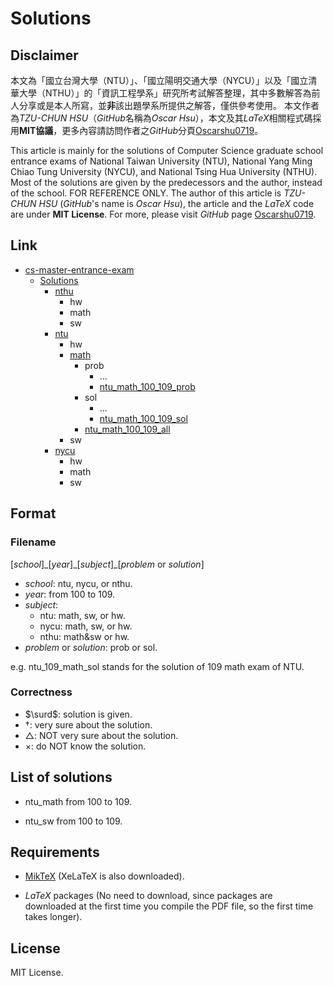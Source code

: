 # Solutions
## Disclaimer

本文為「國立台灣大學（NTU）」、「國立陽明交通大學（NYCU）」以及「國立清華大學（NTHU）」的「資訊工程學系」研究所考試解答整理，其中多數解答為前人分享或是本人所寫，並**非**該出題學系所提供之解答，僅供參考使用。
本文作者為*TZU-CHUN HSU*（*GitHub*名稱為*Oscar Hsu*），本文及其*LaTeX*相關程式碼採用**MIT協議**，更多內容請訪問作者之*GitHub*分頁[Oscarshu0719](https://github.com/Oscarshu0719/)。

This article is mainly for the solutions of Computer Science graduate school entrance exams of National Taiwan University (NTU), National Yang Ming Chiao Tung University (NYCU), and National Tsing Hua University (NTHU). Most of the solutions are given by the predecessors and the author, instead of the school. FOR REFERENCE ONLY. The author of this article is *TZU-CHUN HSU* (*GitHub*'s name is *Oscar Hsu*), the article and the *LaTeX* code are under **MIT License**. For more, please visit *GitHub* page [Oscarshu0719](https://github.com/Oscarshu0719/).

## Link

-   [cs-master-entrance-exam](https://drive.google.com/drive/folders/1fF52seSxcd-afUI3NZg1hJMyKK4wilrA?usp=sharing)
    - [Solutions](https://drive.google.com/drive/folders/11tc-YBaXcekanwIl5Wm18hZsheG2Ejvc?usp=sharing)
        -   [nthu](https://drive.google.com/drive/folders/1WqHwBg0b-VsUjRqhGsCfz_nYScWRNrbe?usp=sharing)
            -   hw
            -   math
            -   sw
        -   [ntu](https://drive.google.com/drive/folders/19ADSJYKYJNtzK9ex36MsNG9xLZ5Fn3IQ?usp=sharing)
            -   hw
            -   [math](https://drive.google.com/drive/folders/1giAspC-q6aup0vwssiV4SSABJmLkEiyp?usp=sharing)
                -   prob
                    -   ...
                    -   [ntu_math_100_109_prob](https://drive.google.com/file/d/1u9OKxVCEjla1hjtKeF7U81m1M4sTRcoe/view?usp=sharing)
                -   sol
                    -   ...
                    -   [ntu_math_100_109_sol](https://drive.google.com/file/d/1KvDpfyJA7cM18Nyx0BgxG0Ga11h_E6WQ/view?usp=sharing)
                -   [ntu_math_100_109_all](https://drive.google.com/file/d/1nAZnW4Z2VSy38ZV2ZSUoJvMemRIscVad/view?usp=sharing)
            -   sw
        -   [nycu](https://drive.google.com/drive/folders/1J_BwZoByA5DmFitFuTWvLQ8C4R3_a6-i?usp=sharing)
            -   hw
            -   math
            -   sw

## Format

### Filename

[*school*]\_[*year*]\_[*subject*]\_[*problem* or *solution*]

-   *school*: ntu, nycu, or nthu.
-   *year*: from 100 to 109.
-   *subject*: 
    -   ntu: math, sw, or hw.
    -   nycu: math, sw, or hw.
    -   nthu: math&sw or hw.
-   *problem* or *solution*: prob or sol.

e.g. ntu_109_math_sol stands for the solution of 109 math exam of NTU.

### Correctness

-   $\surd$: solution is given.
-   $\dag$: very sure about the solution.
-   $\triangle$: NOT very sure about the solution.
-   $\times$: do NOT know the solution.

## List of solutions

- ntu_math from 100 to 109.

- ntu_sw from 100 to 109.

## Requirements

- [MikTeX](https://miktex.org/download) (XeLaTeX is also downloaded).

- *LaTeX* packages (No need to download, since packages are downloaded at the first time you compile the PDF file, so the first time takes longer).

## License

MIT License.
